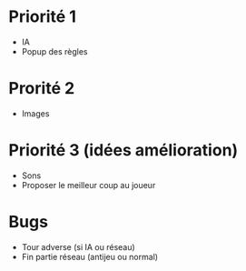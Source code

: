 # Priorité 1
* IA
* Popup des règles

# Prorité 2
* Images

# Priorité 3 (idées amélioration)
* Sons
* Proposer le meilleur coup au joueur

# Bugs
* Tour adverse (si IA ou réseau)
* Fin partie réseau (antijeu ou normal)
